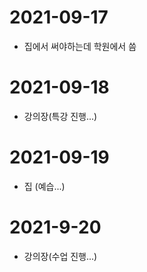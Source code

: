 # 2021-09-17

- 집에서 써야하는데 학원에서 씀

# 2021-09-18

- 강의장(특강 진행...)

# 2021-09-19

- 집 (예습...)

# 2021-9-20

- 강의장(수업 진행...)
